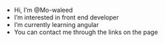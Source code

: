 -  Hi, I’m @Mo-waleed
-  I’m interested in front end developer
-  I’m currently learning angular
-  You can contact me through the links on the page

<!---
Mo-waleed/Mo-waleed is a ✨ special ✨ repository because its `README.md` (this file) appears on your GitHub profile.
You can click the Preview link to take a look at your changes.
--->
